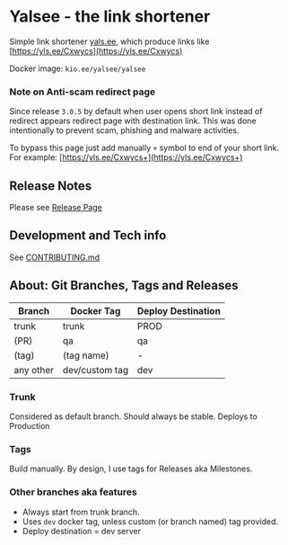 # Yalsee - the link shortener
Simple link shortener [yals.ee](https://yals.ee), which produce links
like [https://yls.ee/Cxwycs](https://yls.ee/Cxwycs)

Docker image: `kio.ee/yalsee/yalsee`

### Note on Anti-scam redirect page
Since release `3.0.5` by default when user opens short link instead of redirect appears redirect page with destination
link. This was done intentionally to prevent scam, phishing and malware activities.

To bypass this page just add manually `+` symbol to end of your short link. For
example: [https://yls.ee/Cxwycs+](https://yls.ee/Cxwycs+)

## Release Notes

Please see [Release Page](https://github.com/kyberorg/yalsee/releases)

## Development and Tech info
See [CONTRIBUTING.md](CONTRIBUTING.md)

## About: Git Branches, Tags and Releases
| Branch    | Docker Tag     | Deploy Destination |
|-----------|----------------|--------------------|
| trunk     | trunk          | PROD               |
| (PR)      | qa             | qa                 |
| (tag)     | (tag name)     | -                  |
| any other | dev/custom tag | dev                | 

### Trunk
Considered as default branch.
Should always be stable. 
Deploys to Production

### Tags
Build manually. By design, I use tags for Releases aka Milestones.

### Other branches aka features
* Always start from trunk branch.
* Uses `dev` docker tag, unless custom (or branch named) tag provided.
* Deploy destination = dev server


